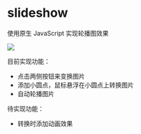 # slideshow
使用原生 JavaScript 实现轮播图效果

![](https://i.loli.net/2018/09/26/5baafedea8e09.png)

目前实现功能：
* 点击两侧按钮来变换图片
* 添加小圆点，鼠标悬浮在小圆点上转换图片
* 自动轮播图片

待实现功能：
* 转换时添加动画效果
